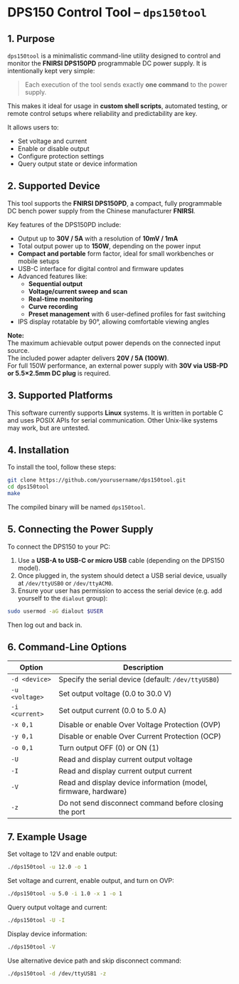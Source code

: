 # DPS150 Control Tool – `dps150tool`

## 1. Purpose

`dps150tool` is a minimalistic command-line utility designed to control and monitor the **FNIRSI DPS150PD** programmable DC power supply. It is intentionally kept very simple:

> Each execution of the tool sends exactly **one command** to the power supply.

This makes it ideal for usage in **custom shell scripts**, automated testing, or remote control setups where reliability and predictability are key.

It allows users to:
- Set voltage and current
- Enable or disable output
- Configure protection settings
- Query output state or device information

## 2. Supported Device

This tool supports the **FNIRSI DPS150PD**, a compact, fully programmable DC bench power supply from the Chinese manufacturer **FNIRSI**.

Key features of the DPS150PD include:
- Output up to **30V / 5A** with a resolution of **10mV / 1mA**
- Total output power up to **150W**, depending on the power input
- **Compact and portable** form factor, ideal for small workbenches or mobile setups
- USB-C interface for digital control and firmware updates
- Advanced features like:
  - **Sequential output**
  - **Voltage/current sweep and scan**
  - **Real-time monitoring**
  - **Curve recording**
  - **Preset management** with 6 user-defined profiles for fast switching
- IPS display rotatable by 90°, allowing comfortable viewing angles

**Note:**  
The maximum achievable output power depends on the connected input source.  
The included power adapter delivers **20V / 5A (100W)**.  
For full 150W performance, an external power supply with **30V via USB-PD or 5.5×2.5mm DC plug** is required.

## 3. Supported Platforms

This software currently supports **Linux** systems. It is written in portable C and uses POSIX APIs for serial communication. Other Unix-like systems may work, but are untested.

## 4. Installation

To install the tool, follow these steps:

```bash
git clone https://github.com/yourusername/dps150tool.git
cd dps150tool
make
```

The compiled binary will be named `dps150tool`.

## 5. Connecting the Power Supply

To connect the DPS150 to your PC:

1. Use a **USB-A to USB-C or micro USB** cable (depending on the DPS150 model).
2. Once plugged in, the system should detect a USB serial device, usually at `/dev/ttyUSB0` or `/dev/ttyACM0`.
3. Ensure your user has permission to access the serial device (e.g. add yourself to the `dialout` group):

```bash
sudo usermod -aG dialout $USER
```

Then log out and back in.

## 6. Command-Line Options

| Option | Description |
|--------|-------------|
| `-d <device>`     | Specify the serial device (default: `/dev/ttyUSB0`) |
| `-u <voltage>`    | Set output voltage (0.0 to 30.0 V) |
| `-i <current>`    | Set output current (0.0 to 5.0 A) |
| `-x 0,1`          | Disable or enable Over Voltage Protection (OVP) |
| `-y 0,1`          | Disable or enable Over Current Protection (OCP) |
| `-o 0,1`          | Turn output OFF (0) or ON (1) |
| `-U`              | Read and display current output voltage |
| `-I`              | Read and display current output current |
| `-V`              | Read and display device information (model, firmware, hardware) |
| `-z`              | Do not send disconnect command before closing the port |

## 7. Example Usage

Set voltage to 12V and enable output:
```bash
./dps150tool -u 12.0 -o 1
```

Set voltage and current, enable output, and turn on OVP:
```bash
./dps150tool -u 5.0 -i 1.0 -x 1 -o 1
```

Query output voltage and current:
```bash
./dps150tool -U -I
```

Display device information:
```bash
./dps150tool -V
```

Use alternative device path and skip disconnect command:
```bash
./dps150tool -d /dev/ttyUSB1 -z
